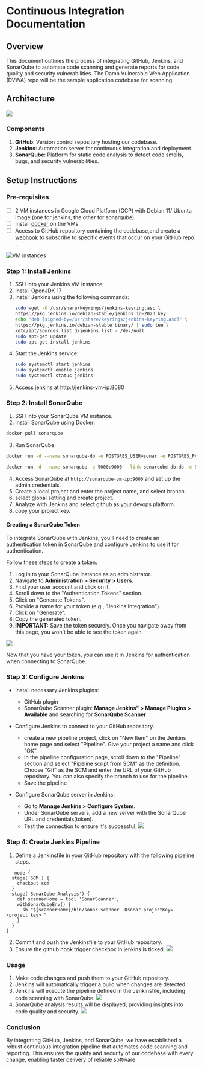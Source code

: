 # Continuous Integration Documentation

## Overview

This document outlines the process of integrating GitHub, Jenkins, and SonarQube to automate code scanning and generate reports for code quality and security vulnerabilities. The Damn Vulnerable Web Application (DVWA) repo will be the sample application codebase for scanning. 

## Architecture

![](Architecture.png)

### Components

1. **GitHub**: Version control repository hosting our codebase.
2. **Jenkins**: Automation server for continuous integration and deployment.
3. **SonarQube**: Platform for static code analysis to detect code smells, bugs, and security vulnerabilities.

## Setup Instructions

### Pre-requisites

- [ ] 2 VM instances in Google Cloud Platform (GCP) with Debian 11/ Ubuntu image (one for jenkins, the other for sonarqube).
- [ ] Install [docker](https://docs.docker.com/engine/install/debian/#install-using-the-repository) on the VMs
- [ ] Access to GitHub repository containing the codebase,and create a [webhook](https://docs.github.com/en/webhooks/using-webhooks/creating-webhooks) to subscribe to specific events that occur on your GitHub repo.
.

![VM instances](Architecture.png)

### Step 1: Install Jenkins

1. SSH into your Jenkins VM instance.
2. Install OpenJDK 17
3. Install Jenkins using the following commands:
   ```bash
   sudo wget -O /usr/share/keyrings/jenkins-keyring.asc \
   https://pkg.jenkins.io/debian-stable/jenkins.io-2023.key
   echo "deb [signed-by=/usr/share/keyrings/jenkins-keyring.asc]" \
   https://pkg.jenkins.io/debian-stable binary/ | sudo tee \
   /etc/apt/sources.list.d/jenkins.list > /dev/null
   sudo apt-get update
   sudo apt-get install jenkins

4. Start the Jenkins service:
   ```bash
   sudo systemctl start jenkins
   sudo systemctl enable jenkins
   sudo systemctl status jenkins
   ```
5. Access jenkins at http://jenkins-vm-ip:8080

### Step 2: Install SonarQube
1.  SSH into your SonarQube VM instance.
2.  Install SonarQube using Docker:
   ```bash
docker pull sonarqube
```
3.  Run SonarQube
```bash
docker run -d --name sonarqube-db -e POSTGRES_USER=sonar -e POSTGRES_PASSWORD=sonar -e POSTGRES_DB=sonarqube postgres:alpine
```


```bash
docker run -d --name sonarqube -p 9000:9000 --link sonarqube-db:db -e SONAR_JDBC_URL=jdbc:postgresql://db:5432/sonarqube -e SONAR_JDBC_USERNAME=sonar -e SONAR_JDBC_PASSWORD=sonar sonarqube
```
4. Access SonarQube at `http://sonarqube-vm-ip:9000` and set up the admin credentials.
5.  Create a local project and enter the project name, and select branch.
6.  select global setting and create project.
7.  Analyze with Jenkins and select github as your devops platform.
8.  copy your project key.
#### Creating a SonarQube Token

To integrate SonarQube with Jenkins, you'll need to create an authentication token in SonarQube and configure Jenkins to use it for authentication.

Follow these steps to create a token:

1. Log in to your SonarQube instance as an administrator.
2. Navigate to **Administration > Security > Users**.
3. Find your user account and click on it.
4. Scroll down to the "Authentication Tokens" section.
5. Click on "Generate Tokens".
6. Provide a name for your token (e.g., "Jenkins Integration").
7. Click on "Generate".
8. Copy the generated token.
9. **IMPORTANT:** Save the token securely. Once you navigate away from this page, you won't be able to see the token again.

![](token-creation.png)

Now that you have your token, you can use it in Jenkins for authentication when connecting to SonarQube.


   
### Step 3: Configure Jenkins

- Install necessary Jenkins plugins:
  - GitHub plugin
  - SonarQube Scanner plugin: **Manage Jenkins" > Manage Plugins > Available** and searching for **SonarQube Scanner**
    
- Configure Jenkins to connect to your GitHub repository.
   - create a new pipeline project, click on "New Item" on the Jenkins home page and select "Pipeline". Give your project a name and click "OK".
   - In the pipeline configuration page, scroll down to the "Pipeline" section and select "Pipeline script from SCM" as the definition. Choose "Git" as the SCM and enter the URL 
     of your GitHub repository. You can also specify the branch to use for the pipeline.
   - Save the pipeline
     
     
  
- Configure SonarQube server in Jenkins:
  - Go to **Manage Jenkins > Configure System**.
  - Under SonarQube servers, add a new server with the SonarQube URL and credentials(token).
  - Test the connection to ensure it's successful.
    ![](sonar-config.png)

### Step 4: Create Jenkins Pipeline

1. Define a Jenkinsfile in your GitHub repository with the following pipeline steps.
```
   node {
  stage('SCM') {
    checkout scm
  }
  stage('SonarQube Analysis') {
    def scannerHome = tool 'SonarScanner';
    withSonarQubeEnv() {
      sh "${scannerHome}/bin/sonar-scanner -Dsonar.projectKey=<project.key> "
    }
  }
}
```

2. Commit and push the Jenkinsfile to your GitHub repository.
3. Ensure the github hook trigger checkbox in jenkins is ticked.
   ![](checkbox.png)

### Usage

1. Make code changes and push them to your GitHub repository.
2. Jenkins will automatically trigger a build when changes are detected. 
3. Jenkins will execute the pipeline defined in the Jenkinsfile, including code scanning with SonarQube.
   ![](pipeline.png)
5. SonarQube analysis results will be displayed, providing insights into code quality and security.
   ![](sonarqube_report.png)

### Conclusion

By integrating GitHub, Jenkins, and SonarQube, we have established a robust continuous integration pipeline that automates code scanning and reporting. This ensures the quality and security of our codebase with every change, enabling faster delivery of reliable software.

